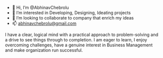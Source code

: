 - 👋 Hi, I’m @AbhinavChebrolu
- 👀 I’m interested in Developing, Designing, Ideating projects
- 💞️ I’m looking to collaborate to company that enrich my ideas
- 📫 abhinavchebrolu@gmail.com

I have a clear, logical mind with a practical approach to problem-solving and a drive to see things through to completion. I am eager to learn, I enjoy overcoming challenges, have a genuine interest in Business Management and make organization run successful.

